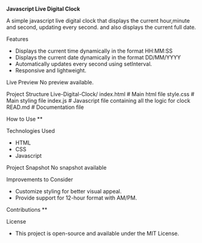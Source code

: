 **Javascript Live Digital Clock**

A simple javascript live digital clock that displays the 
current hour,minute and second, updating every second.
and also displays the current full date.

Features
 * Displays the current time dynamically in the format  HH:MM:SS
 *  Displays the current date dynamically in the format DD/MM/YYYY
 * Automatically updates every second using setInterval.
 * Responsive and lightweight.

Live Preview
  No preview available.

Project Structure
    Live-Digital-Clock/
      index.html  # Main html file
      style.css   # Main styling file
      index.js    # Javascript file containing all the logic for clock
      READ.md     # Documentation file

How to Use
**

Technologies Used
  * HTML
  * CSS
  * Javascript

Project Snapshot
    No snapshot available


Improvements to Consider
   * Customize styling for better visual appeal.
   * Provide support for 12-hour format with AM/PM.
 
Contributions
 **

License
   * This project is open-source and available under the MIT License.




